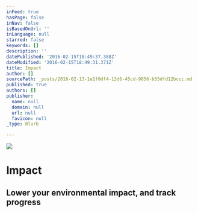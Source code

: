 ```yaml
---
inFeed: true
hasPage: false
inNav: false
isBasedOnUrl: ''
inLanguage: null
starred: false
keywords: []
description: ''
datePublished: '2016-02-15T18:49:37.388Z'
dateModified: '2016-02-15T18:49:31.371Z'
title: Impact
author: []
sourcePath: _posts/2016-02-13-1e1f0df4-13d6-45cd-9856-b55dfd12bccc.md
published: true
authors: []
publisher:
  name: null
  domain: null
  url: null
  favicon: null
_type: Blurb

---
```

![](https://s3-us-west-2.amazonaws.com/the-grid-img/p/912daa12b2ad06bc62627f5cf3b6d24cbe4669f0.png)

# Impact

## Lower your environmental impact, and track progress